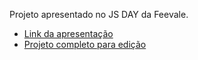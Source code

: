 Projeto apresentado no  JS DAY da Feevale.

- [Link da apresentação](https://docs.google.com/presentation/d/1pofl3RIZEQH259zjkmN8WawwRJxFQVak23RKQ23VFxg/edit?usp=sharing)
- [Projeto completo para edição](https://github.com/Tainan404/js-day/tree/master/projeto-completo)
